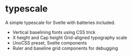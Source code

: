 # typescale

A simple typescale for Svelte with batteries included.

- Vertical baselining fonts using CSS trick
- X height and Cap height Grid-aligned typography scale
- UnoCSS preset, Svelte components
- Ruler and baseline grid components for debugging